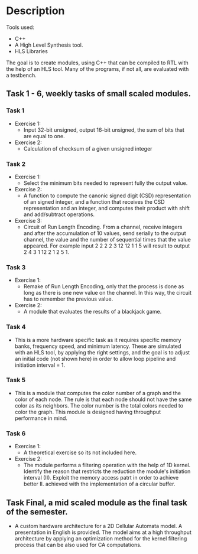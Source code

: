 # Description

Tools used:
  - C++
  - A High Level Synthesis tool.
  - HLS Libraries

The goal is to create modules, using C++ that can be compiled to RTL with the help of an HLS tool.
Many of the programs, if not all, are evaluated with a testbench.

## Task 1 - 6, weekly tasks of small scaled modules.

### Task 1
  - Exercise 1: 
    - Input 32-bit unsigned, output 16-bit unsigned, the sum of bits that are equal to one.
  - Exercise 2: 
    - Calculation of checksum of a given unsigned integer

### Task 2
  - Exercise 1:
    - Select the minimum bits needed to represent fully the output value.
  - Exercise 2:
    - A function to compute the canonic signed digit (CSD) representation of an signed integer, and a function that receives the CSD representation and an integer, and computes their product with shift and add/subtract operations.
  - Exercise 3:
    - Circuit of Run Length Encoding. From a channel, receive integers and after the accumulation of 10 values, send serially to the output channel, the value and the number of sequential times that the value appeared. For example input 2 2 2 2 3 12 12 1 1 5 will result to output 2 4 3 1 12 2 1 2 5 1.

### Task 3
  - Exercise 1:
    - Remake of Run Length Encoding, only that the process is done as long as there is one new value on the channel. In this way, the circuit has to remember the previous value. 
  - Exercise 2:
    - A module that evaluates the results of a blackjack game.

### Task 4
  - This is a more hardware specific task as it requires specific memory banks, frequency speed, and minimum latency. These are simulated with an HLS tool, by applying the right settings, and the goal is to adjust an initial code (not shown here) in order to allow loop pipeline and initiation interval = 1.

### Task 5
   - This is a module that computes the color number of a graph and the color of each node. The rule is that each node should not have the same color as its neighbors. The color number is the total colors needed to color the graph. This module is designed having throughput performance in mind. 

### Task 6
  - Exercise 1:
    - A theoretical exercise so its not included here.
  - Exercise 2:
    - The module performs a filtering operation with the help of 1D kernel. Identify the reason that restricts the reduction the module's initiation interval (II). Exploit the memory access patrt in order to achieve better II. achieved with the implementation of a circular buffer.   
    

## Task Final, a mid scaled module as the final task of the semester.
  - A custom hardware architecture for a 2D Cellular Automata model. A presentation in English is provided. The model aims at a high throughput architecture by applying an optimization method for the kernel filtering process that can be also used for CA computations.



